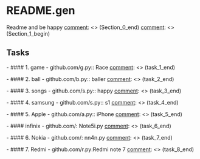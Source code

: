 [comment]: <> (Section_0_begin)
# README.gen
Readme and be happy
[comment]: <> (Section_0_end)
[comment]: <> (Section_1_begin)
## Tasks 
[comment]: <> (task_1_begin)
	 - #### 1. game
	 - github.com/g.py:: Race
[comment]: <> (task_1_end)

[comment]: <> (task_2_begin)
	 - #### 2. ball
	 - github.com/b.py:: baller
[comment]: <> (task_2_end)

[comment]: <> (task_3_begin)
	 - #### 3. songs
	 - github.com/s.py:: happy
[comment]: <> (task_3_end)

[comment]: <> (task_4_begin)
	 - #### 4. samsung
	 - github.com/s.py:: s1
[comment]: <> (task_4_end)

[comment]: <> (task_5_begin)
	 - #### 5. Apple
	 - github.com/a.py:: iPhone
[comment]: <> (task_5_end)

[comment]: <> (task_6_begin)
	 - #### infinix
	 - github.com/: Note5i.py
[comment]: <> (task_6_end)

[comment]: <> (task_7_begin)
	 - #### 6. Nokia
	 - github.com/: nn4n.py
[comment]: <> (task_7_end)

[comment]: <> (task_8_begin)
	 - #### 7. Redmi
	 - github.com/r.py:Redmi note 7
[comment]: <> (task_8_end)

[comment]: <> (Section_1_end)